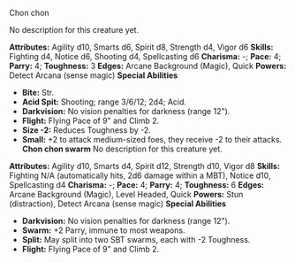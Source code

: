 Chon chon

No description for this creature yet.

**Attributes:** Agility d10, Smarts d6, Spirit d8, Strength d4, Vigor
d6
**Skills:** Fighting d4, Notice d6, Shooting d4, Spellcasting d6
**Charisma:** -; **Pace:** 4; **Parry:** 4; **Toughness:** 3
**Edges:** Arcane Background (Magic), Quick
**Powers:** Detect Arcana (sense magic)
**Special Abilities**
- **Bite:** Str.
- **Acid Spit:** Shooting; range 3/6/12; 2d4; Acid.
- **Darkvision:** No vision penalties for darkness (range 12").
- **Flight:** Flying Pace of 9" and Climb 2.
- **Size -2:** Reduces Toughness by -2.
- **Small:** +2 to attack medium-sized foes, they receive -2 to their
attacks.
**Chon chon swarm**
No description for this creature yet.

**Attributes:** Agility d10, Smarts d4, Spirit d12, Strength d10, Vigor
d8
**Skills:** Fighting N/A (automatically hits, 2d6 damage within a MBT),
Notice d10, Spellcasting d4
**Charisma:** -; **Pace:** 4; **Parry:** 4; **Toughness:** 6
**Edges:** Arcane Background (Magic), Level Headed, Quick
**Powers:** Stun (distraction), Detect Arcana (sense magic)
**Special Abilities**
- **Darkvision:** No vision penalties for darkness (range 12").
- **Swarm:** +2 Parry, immune to most weapons.
- **Split:** May split into two SBT swarms, each with -2 Toughness.
- **Flight:** Flying Pace of 9" and Climb 2.


